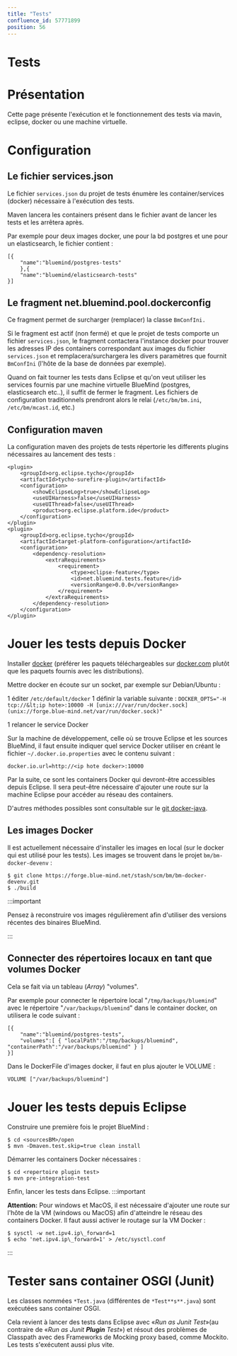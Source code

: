 ```yaml
---
title: "Tests"
confluence_id: 57771899
position: 56
---
```

# Tests


# Présentation

Cette page présente l'exécution et le fonctionnement des tests via mavin, eclipse, docker ou une machine virtuelle.


# Configuration

## Le fichier services.json

Le fichier `services.json` du projet de tests énumère les container/services (docker) nécessaire à l'exécution des tests.

Maven lancera les containers présent dans le fichier avant de lancer les tests et les arrêtera après.

Par exemple pour deux images docker, une pour la bd postgres et une pour un elasticsearch, le fichier contient :


```
[{
    "name":"bluemind/postgres-tests"
    },{
    "name":"bluemind/elasticsearch-tests"
}]
```


## Le fragment net.bluemind.pool.dockerconfig

Ce fragment permet de surcharger (remplacer) la classe `BmConfIni.`

Si le fragment est actif (non fermé) et que le projet de tests comporte un fichier `services.json`, le fragment contactera l'instance docker pour trouver les adresses IP des containers correspondant aux images du fichier `services.json` et remplacera/surchargera les divers paramètres que fournit `BmConfIni` (l'hôte de la base de données par exemple).

Quand on fait tourner les tests dans Eclipse et qu'on veut utiliser les services fournis par une machine virtuelle BlueMind (postgres, elasticsearch etc..), il suffit de fermer le fragment. Les fichiers de configuration traditionnels prendront alors le relai (`/etc/bm/bm.ini`, `/etc/bm/mcast.id`, etc.)

## Configuration maven

La configuration maven des projets de tests répertorie les differents plugins nécessaires au lancement des tests :


```
<plugin>
    <groupId>org.eclipse.tycho</groupId>
    <artifactId>tycho-surefire-plugin</artifactId>
    <configuration>
        <showEclipseLog>true</showEclipseLog>
        <useUIHarness>false</useUIHarness>
        <useUIThread>false</useUIThread>
        <product>org.eclipse.platform.ide</product>
    </configuration>
</plugin>
<plugin>
    <groupId>org.eclipse.tycho</groupId>
    <artifactId>target-platform-configuration</artifactId>
    <configuration>
        <dependency-resolution>
            <extraRequirements>
                <requirement>
                    <type>eclipse-feature</type>
                    <id>net.bluemind.tests.feature</id>
                    <versionRange>0.0.0</versionRange>
                </requirement>
            </extraRequirements>
        </dependency-resolution>
    </configuration>
</plugin>
```


# Jouer les tests depuis Docker

Installer [docker](https://docs.docker.com/installation/#installation) (préférer les paquets téléchargeables sur [docker.com](http://docker.com) plutôt que les paquets fournis avec les distributions).

Mettre docker en écoute sur un socket, par exemple sur Debian/Ubuntu :

1 éditer `/etc/default/docker`
1 
définir la variable suivante :
`DOCKER_OPTS="-H tcp://&lt;ip hote>:10000 -H [unix:///var/run/docker.sock](unix://forge.blue-mind.net/var/run/docker.sock)"`

1 relancer le service Docker


Sur la machine de développement, celle où se trouve Eclipse et les sources BlueMind, il faut ensuite indiquer quel service Docker utiliser en créant le fichier `~/.docker.io.properties` avec le contenu suivant :


```
docker.io.url=http://<ip hote docker>:10000
```


Par la suite, ce sont les containers Docker qui devront-être accessibles depuis Eclipse. Il sera peut-être nécessaire d'ajouter une route sur la machine Eclipse pour accéder au réseau des containers.

D'autres méthodes possibles sont consultable sur le [git docker-java](https://github.com/docker-java/docker-java).

## Les images Docker

Il est actuellement nécessaire d'installer les images en local (sur le docker qui est utilisé pour les tests). Les images se trouvent dans le projet `bm/bm-docker-devenv` :


```
$ git clone https://forge.blue-mind.net/stash/scm/bm/bm-docker-devenv.git
$ ./build
```

:::important

Pensez à reconstruire vos images régulièrement afin d'utiliser des versions récentes des binaires BlueMind.

:::

## Connecter des répertoires locaux en tant que volumes Docker

Cela se fait via un tableau (*Array*) "volumes".

Par exemple pour connecter le répertoire local "`/tmp/backups/bluemind`" avec le répertoire "`/var/backups/bluemind`" dans le container docker, on utilisera le code suivant :


```
[{
    "name":"bluemind/postgres-tests",
    "volumes":[ { "localPath":"/tmp/backups/bluemind", "containerPath":"/var/backups/bluemind" } ]
}]
```


Dans le DockerFile d'images docker, il faut en plus ajouter le VOLUME :


```
VOLUME ["/var/backups/bluemind"]
```


# Jouer les tests depuis Eclipse

Construire une première fois le projet BlueMind :


```
$ cd <sourcesBM>/open
$ mvn -Dmaven.test.skip=true clean install
```


Démarrer les containers Docker nécessaires :


```
$ cd <repertoire plugin test>
$ mvn pre-integration-test
```


Enfin, lancer les tests dans Eclipse.
:::important

****Attention:**** Pour windows et MacOS, il est nécessaire d'ajouter une route sur l'hôte de la VM (windows ou MacOS) afin d'atteindre le réseau des containers Docker.
Il faut aussi activer le routage sur la VM Docker :


```
$ sysctl -w net.ipv4.ip\_forward=1
$ echo 'net.ipv4.ip\_forward=1' > /etc/sysctl.conf
```


:::

# Tester sans container OSGI (Junit)

Les classes nommées `*Test.java` (différentes de `*Test**s**.java`) sont exécutées sans container OSGI. 

Cela revient à lancer des tests dans Eclipse avec «*Run as Junit Test*»(au contraire de «*Run as Junit **Plugin** Test*») et résout des problèmes de Classpath avec des Frameworks de Mocking proxy based, comme Mockito. Les tests s'exécutent aussi plus vite.


